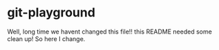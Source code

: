 # git-playground

Well, long time we havent changed this file!! this README needed some clean up! So here I change.

